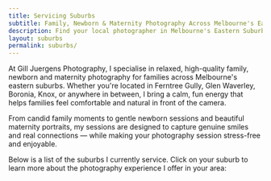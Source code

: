 ```yaml
---
title: Servicing Suburbs
subtitle: Family, Newborn & Maternity Photography Across Melbourne's Eastern Suburbs
description: Find your local photographer in Melbourne's Eastern Suburbs. Family, newborn, and maternity photography services available in your area.
layout: suburbs
permalink: suburbs/
---
```


At Gill Juergens Photography, I specialise in relaxed, high-quality family, newborn and maternity photography for families across Melbourne's eastern suburbs. Whether you're located in Ferntree Gully, Glen Waverley, Boronia, Knox, or anywhere in between, I bring a calm, fun energy that helps families feel comfortable and natural in front of the camera.

From candid family moments to gentle newborn sessions and beautiful maternity portraits, my sessions are designed to capture genuine smiles and real connections — while making your photography session stress-free and enjoyable.

Below is a list of the suburbs I currently service. Click on your suburb to learn more about the photography experience I offer in your area:

